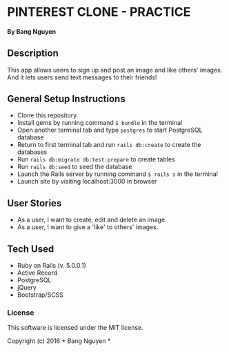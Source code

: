 # PINTEREST CLONE - PRACTICE
#### By Bang Nguyen

## Description
This app allows users to sign up and post an image and like others' images.
And it lets users send text messages to their friends!

## General Setup Instructions
* Clone this repository
* Install gems by running command `$ bundle` in the terminal
* Open another terminal tab and type `postgres` to start PostgreSQL database
* Return to first terminal tab and run `rails db:create` to create the databases
* Run `rails db:migrate db:test:prepare` to create tables
* Run `rails db:seed` to seed the database
* Launch the Rails server by running command `$ rails s` in the terminal
* Launch site by visiting localhost:3000 in browser

## User Stories
* As a user, I want to create, edit and delete an image.
* As a user, I want to give a 'like' to others' images.

## Tech Used

* Ruby on Rails (v. 5.0.0.1)
* Active Record
* PostgreSQL
* jQuery
* Bootstrap/SCSS

### License

This software is licensed under the MIT license.

Copyright (c) 2016 * Bang Nguyen *
